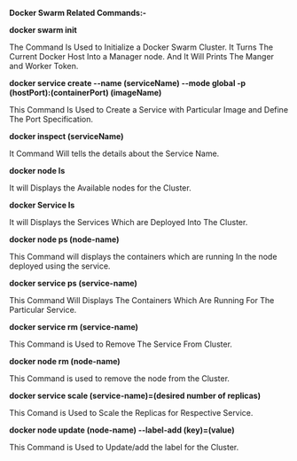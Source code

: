 **Docker Swarm Related Commands:-**

**docker swarm init**

The Command Is Used to Initialize a Docker Swarm Cluster. It Turns The Current Docker Host Into a Manager node. And It Will Prints The Manger and Worker Token.

**docker service create --name (serviceName) --mode global -p (hostPort):(containerPort) (imageName)**

This Command Is Used to Create a Service with Particular Image and Define The Port Specification.

**docker inspect (serviceName)**

It Command Will tells the details about the Service Name.

**docker node ls**

It will Displays the Available nodes for the Cluster.

**docker Service ls**

It will Displays the Services Which are Deployed Into The Cluster.

**docker node ps (node-name)**

This Command will displays the containers which are running In the node deployed using the service.

**docker service ps (service-name)**

This Command Will Displays The Containers Which Are Running For The Particular Service.

**docker service rm (service-name)**

This Command is Used to Remove The Service From Cluster.

**docker node rm (node-name)**

This Command is used to remove the node from the Cluster.

**docker service scale (service-name)=(desired number of replicas)**

This Comand is Used to Scale the Replicas for Respective Service.

**docker node update (node-name) --label-add (key)=(value)**

This Command is Used to Update/add the label for the Cluster.
